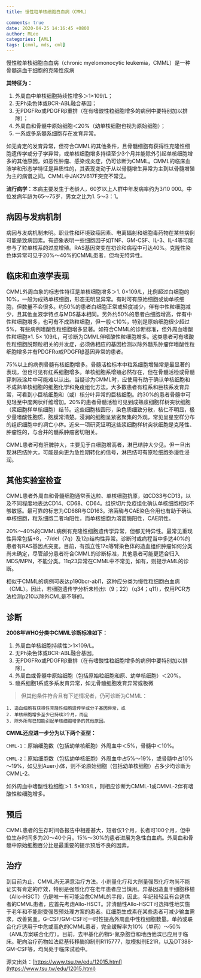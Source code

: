 ```yaml
---
title: 慢性粒单核细胞白血病（CMML）

comments: true
date: 2020-04-25 14:16:45 +0800
author: MLeo
categories: [AML] 
tags: [cmml, mds, cml]
---
```


慢性粒单核细胞白血病（chronic myelomonocytic leukemia，CMML）是一种骨髓造血干细胞的克隆性疾病

**其特征为：**
1. 外周血中单核细胞持续性增多＞1×109/L；
2. 无Ph染色体或BCR-ABL融合基因；
3. 无PDGFRα或PDGFRβ重排（在有嗜酸性粒细胞增多的病例中要特别加以排除）；
4. 外周血和骨髓中原始细胞＜20%（幼单核细胞也视为原始细胞）；
5. 一系或多系髓系细胞存在发育异常。

如无肯定的发育异常，但符合CMML的其他条件，且骨髓细胞有获得性克隆性细胞遗传学或分子学异常，或单核细胞增多持续至少3个月并能除外引起单核细胞增多的其他原因，如恶性肿瘤、感染或炎症，仍可诊断为CMML。CMML的临床血液学和形态学特征是异质性的，其表现变动于从以骨髓增生异常为主到以骨髓增殖为主的病谱之间。CMML中JAK2V617F突变不常见。

**流行病学**：本病主要发生于老龄人，60岁以上人群中年发病率约为3/10 000。中位发病年龄为65～75岁，男女之比为1. 5～3：1。

## 病因与发病机制

病因与发病机制未明。职业性和环境致癌因素、电离辐射和细胞毒药物在某些病例可能是致病因素。有迹象表明一些细胞因子如TNF、GM-CSF、IL-3、IL-4等可能参与了粒单核系的过度增殖。RAS基因突变在初诊和病程中可达40%。克隆性染色体异常可见于20%～40%的CMML患者，但均无特异性。

## 临床和血液学表现

CMML外周血象的标志性特征是单核细胞增多＞1. 0×109/L，比例超过白细胞的10%，一般为成熟单核细胞，形态无明显异常。有时可有原始细胞或幼单核细胞，但数量不会很多。约50%的患者白细胞正常或轻度减少，伴有中性粒细胞减少，且其他血液学特点与MDS基本相同。另外约50%的患者白细胞增高，伴有中性粒细胞增多，也可有不成熟粒细胞，但一般＜10%，特别是原始细胞很少超过5%，有些病例嗜酸性粒细胞增多显著。如符合CMML的诊断标准，但外周血嗜酸性粒细胞≥1. 5× 109/L，可诊断为CMML伴嗜酸性粒细胞增多。这类患者可有嗜酸性粒细胞脱颗粒相关的并发症，必须做相应的基因检测以除外髓系肿瘤伴嗜酸性粒细胞增多并有PDGFRα或PDGFRβ基因异常的患者。

75%以上的病例骨髓有核细胞增多。骨髓活检标本中粒系细胞增殖常是最显著的表现，但也可见有红系细胞增多。单核细胞系增殖必然存在，但在骨髓活检或骨髓穿刺液涂片中可能难以认出。当疑诊为CMML时，应使用有助于确认单核细胞和不成熟单核细胞的细胞化学和免疫组化方法。大多数患者有粒系和巨核系发育异常，可看到小巨核细胞和（或）核分叶异常的巨核细胞。约30%的患者骨髓中可见轻至中度网状纤维增加。20%的患者骨髓活检可见到成熟浆细胞样树突状细胞（浆细胞样单核细胞）结节。这些细胞核圆形，染色质细致分散，核仁不明显，极少量嗜酸性胞质，胞膜常清楚。浸润的细胞呈紧密聚集的外观，常见呈星空样分布的组织细胞中的凋亡小体。近来一项研究证明这些浆细胞样树突状细胞是克隆性、肿瘤性的，与合并的髓系肿瘤密切相关。

CMML患者可有肝脾肿大，主要见于白细胞增高者，淋巴结肿大少见。但一旦出现淋巴结肿大，可能是向更为急性期转化的信号，淋巴结可有原粒细胞弥漫性浸润。

## 其他实验室检查

CMML患者外周血和骨髓细胞通常表达粒、单核细胞抗原，如CD33与CD13，以及不同程度地表达CD14、CD68、CD64。组织切片免疫组化确认单核细胞相对不够敏感。最可靠的标志为CD68R与CD163。溶菌酶与CAE染色合用也有助于确认单核细胞，粒系细胞二者均阳性，而单核细胞为溶菌酶阳性，CAE阴性。

20%～40%的CMML病例有克隆性细胞遗传学异常，但都无特异性。最常见重现性异常包括+8，-7/del（7q）及12p结构性异常。诊断时或病程当中多达40%的患者有RAS基因点突变。目前，有孤立性17q等臂染色体的造血组织肿瘤如何分类尚未确定，尽管部分患者符合CMML的诊断标准，其他患者可能更适合归入MDS/MPN，不能分类。11q23异常在CMML中不常见，如有，则提示AML的诊断。

相似于CMML的病例可表达p190bcr-abl1，这种应分类为慢性粒细胞白血病（CML）。因此，若细胞遗传学分析未检出t（9；22）（q34；q11），仅用PCR方法检测p210以除外CML是不够的。

## 诊断

**2008年WHO分类中CMML诊断标准如下：**  

1. 外周血单核细胞持续性＞1×109/L。
2. 无Ph染色体或BCR-ABL融合基因。  
3. 无PDGFRα或PDGFRβ重排（在有嗜酸性粒细胞增多的病例中要特别加以排除）。  
4. 外周血或骨髓中原始细胞（包括原始粒细胞和原、幼单核细胞）＜20%。  
5. 髓系细胞1系或多系发育异常，如无骨髓细胞发育异常或极微  

>但其他条件符合且有下述情况者，仍可诊断为CMML：  

```
1. 造血细胞有获得性克隆性细胞遗传学或分子基因异常，或
2. 单核细胞增多至少已持续3个月，而且
3. 除外所有已知能引起单核细胞增多的其他原因。
```

**CMML还应进一步分为以下两个亚型：**

`CMML-1`：原始细胞数（包括幼单核细胞）外周血中＜5%，骨髓中＜10%。

`CMML-2`：原始细胞数（包括幼单核细胞）外周血中占5%～19%，或骨髓中占10%～19%，如见到Auer小体，则不论原始细胞（包括幼单核细胞）占多少均诊断为CMML-2。

如外周血中嗜酸性粒细胞＞1. 5×109/L，则相应诊断为CMML-1或CMML-2伴有嗜酸性粒细胞增多。

## 预后

CMML患者的生存时间各报告中相差甚大，短者仅1个月，长者可100个月，但中位生存时间多为20～40个月。15%～30%的患者进展为急性白血病。外周血和骨髓中原始细胞百分比是最重要的提示预后不良的因素。

## 治疗

到目前为止，CMML尚无满意治疗方法。小剂量化疗和大剂量强烈化疗均尚不能证实有肯定的疗效，特别是强烈化疗在老年患者应当慎用。异基因造血干细胞移植（Allo-HSCT）仍是唯一有可能治愈CMML的手段，因此，年纪较轻且有合适供者的CMML患者，应首先考虑Allo-HSCT。非清髓性Allo-HSCT可选择性地实施于老年和不能耐受强烈预处理方案的患者。红细胞生成素在某些患者可减少输血需求，改善贫血。G-CSF/GM-CSF可一时性提高外周血中性粒细胞数量。单药或联合化疗适用于中危或高危的CMML患者，完全缓解率为10%（单药）～50%（AML方案联合化疗）。目前，去甲基化药物5-氮杂胞苷和地西他滨已应用于临床。靶向治疗药物如法尼基转移酶抑制剂R115777，肽模拟剂E21R，以及DT388-GM-CSF等，均尚处于临床试验中。

源文出处：[https://www.tsu.tw/edu/12015.html](https://www.tsu.tw/edu/12015.html)

